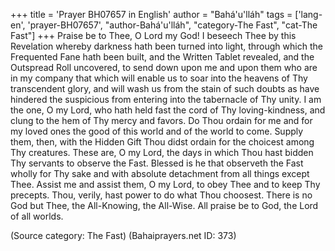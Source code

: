 +++
title = 'Prayer BH07657 in English'
author = "Bahá'u'lláh"
tags = ['lang-en', 'prayer-BH07657', "author-Bahá'u'lláh", "category-The Fast", "cat-The Fast"]
+++
Praise be to Thee, O Lord my God!  I beseech Thee by this Revelation whereby darkness hath been turned into light, through which the Frequented Fane hath been built, and the Written Tablet revealed, and the Outspread Roll uncovered, to send down upon me and upon them who are in my company that which will enable us to soar into the heavens of Thy transcendent glory, and will wash us from the stain of such doubts as have hindered the suspicious from entering into the tabernacle of Thy unity.
I am the one, O my Lord, who hath held fast the cord of Thy loving-kindness, and clung to the hem of Thy mercy and favors.  Do Thou ordain for me and for my loved ones the good of this world and of the world to come.  Supply them, then, with the Hidden Gift Thou didst ordain for the choicest among Thy creatures.
These are, O my Lord, the days in which Thou hast bidden Thy servants to observe the Fast.  Blessed is he that observeth the Fast wholly for Thy sake and with absolute detachment from all things except Thee. Assist me and assist them, O my Lord, to obey Thee and to keep Thy precepts.  Thou, verily, hast power to do what Thou choosest.
There is no God but Thee, the All-Knowing, the All-Wise.  All praise be to God, the Lord of all worlds.

(Source category: The Fast)
(Bahaiprayers.net ID: 373)
